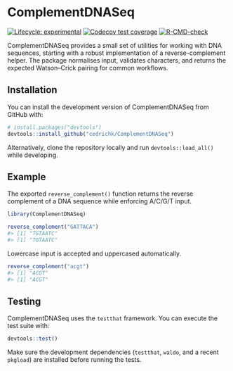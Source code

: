 
<!-- README.md is generated from README.Rmd. Please edit that file -->

# ComplementDNASeq

<!-- badges: start -->

[![Lifecycle:
experimental](https://img.shields.io/badge/lifecycle-experimental-orange.svg)](https://lifecycle.r-lib.org/articles/stages.html#experimental)
[![Codecov test coverage](https://codecov.io/gh/CEDRICHK/ComplementDNASeq/graph/badge.svg)](https://app.codecov.io/gh/CEDRICHK/ComplementDNASeq)
[![R-CMD-check](https://github.com/CEDRICHK/ComplementDNASeq/actions/workflows/R-CMD-check.yaml/badge.svg)](https://github.com/CEDRICHK/ComplementDNASeq/actions/workflows/R-CMD-check.yaml)
<!-- badges: end -->

ComplementDNASeq provides a small set of utilities for working with DNA
sequences, starting with a robust implementation of a reverse-complement
helper. The package normalises input, validates characters, and returns
the expected Watson–Crick pairing for common workflows.

## Installation

You can install the development version of ComplementDNASeq from GitHub
with:

``` r
# install.packages("devtools")
devtools::install_github("cedrichk/ComplementDNASeq")
```

Alternatively, clone the repository locally and run
`devtools::load_all()` while developing.

## Example

The exported `reverse_complement()` function returns the reverse
complement of a DNA sequence while enforcing A/C/G/T input.

``` r
library(ComplementDNASeq)

reverse_complement("GATTACA")
#> [1] "TGTAATC"
#> [1] "TGTAATC"
```

Lowercase input is accepted and uppercased automatically.

``` r
reverse_complement("acgt")
#> [1] "ACGT"
#> [1] "ACGT"
```

## Testing

ComplementDNASeq uses the `testthat` framework. You can execute the test
suite with:

``` r
devtools::test()
```

Make sure the development dependencies (`testthat`, `waldo`, and a
recent `pkgload`) are installed before running the tests.
